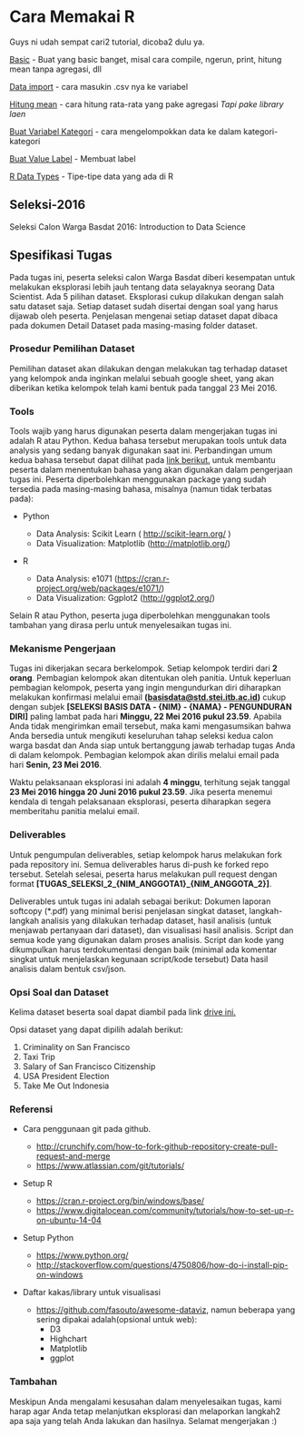 # Cara Memakai R
Guys ni udah sempat cari2 tutorial, dicoba2 dulu ya.

[Basic] - Buat yang basic banget, misal cara compile, ngerun, print, hitung mean tanpa agregasi, dll

[Data import] - cara masukin .csv nya ke variabel

[Hitung mean] - cara hitung rata-rata yang pake agregasi *Tapi pake library laen*

[Buat Variabel Kategori] - cara mengelompokkan data ke dalam kategori-kategori

[Buat Value Label] - Membuat label

[R Data Types] - Tipe-tipe data yang ada di R

## Seleksi-2016
Seleksi Calon Warga Basdat 2016: Introduction to Data Science

## Spesifikasi Tugas
Pada tugas ini, peserta seleksi calon Warga Basdat diberi kesempatan untuk melakukan eksplorasi lebih jauh tentang data selayaknya seorang Data Scientist. 
Ada 5 pilihan dataset. Eksplorasi cukup dilakukan dengan salah satu dataset saja. 
Setiap dataset sudah disertai dengan soal yang harus dijawab oleh peserta. 
Penjelasan mengenai setiap dataset dapat dibaca pada dokumen Detail Dataset pada masing-masing folder dataset.


### Prosedur Pemilihan Dataset
Pemilihan dataset akan dilakukan dengan melakukan tag terhadap dataset yang kelompok anda inginkan melalui sebuah google sheet, yang akan diberikan ketika kelompok telah kami bentuk pada tanggal 23 Mei 2016.

### Tools
Tools wajib yang harus digunakan peserta dalam mengerjakan tugas ini adalah R atau Python. Kedua bahasa tersebut merupakan tools untuk data analysis yang sedang banyak digunakan saat ini. 
Perbandingan umum kedua bahasa tersebut dapat dilihat pada [link berikut.](https://www.datacamp.com/community/tutorials/r-or-python-for-data-analysis) untuk membantu peserta dalam menentukan bahasa yang akan digunakan dalam pengerjaan tugas ini. 
Peserta diperbolehkan menggunakan package yang sudah tersedia pada masing-masing bahasa, misalnya (namun tidak terbatas pada):

* Python
	* Data Analysis: Scikit Learn ( http://scikit-learn.org/ )
	* Data Visualization: Matplotlib (http://matplotlib.org/)

* R
	* Data Analysis: e1071 (https://cran.r-project.org/web/packages/e1071/)
	* Data Visualization: Ggplot2 (http://ggplot2.org/)

Selain R atau Python, peserta juga diperbolehkan menggunakan tools tambahan yang dirasa perlu untuk menyelesaikan tugas ini.

### Mekanisme Pengerjaan
Tugas ini dikerjakan secara berkelompok. Setiap kelompok terdiri dari **2 orang**. Pembagian kelompok akan ditentukan oleh panitia. Untuk keperluan pembagian kelompok, peserta yang ingin mengundurkan diri diharapkan melakukan konfirmasi melalui email **(basisdata@std.stei.itb.ac.id)** cukup dengan subjek **[SELEKSI BASIS DATA - {NIM} - {NAMA} - PENGUNDURAN DIRI]** paling lambat pada hari **Minggu, 22 Mei 2016 pukul 23.59**. Apabila Anda tidak mengirimkan email tersebut, maka kami mengasumsikan bahwa Anda bersedia untuk mengikuti keseluruhan tahap seleksi kedua calon warga basdat dan Anda siap untuk bertanggung jawab terhadap tugas Anda di dalam kelompok. Pembagian kelompok akan dirilis melalui email pada hari **Senin, 23 Mei 2016**.

Waktu pelaksanaan eksplorasi ini adalah **4 minggu**, terhitung sejak tanggal **23 Mei 2016 hingga 20 Juni 2016 pukul 23.59**. Jika peserta menemui kendala di tengah pelaksanaan eksplorasi, peserta diharapkan segera memberitahu panitia melalui email.

### Deliverables
Untuk pengumpulan deliverables, setiap kelompok harus melakukan fork pada repository ini. Semua deliverables harus di-push ke forked repo tersebut. Setelah selesai, peserta harus melakukan pull request dengan format **[TUGAS_SELEKSI_2_{NIM_ANGGOTA1}_{NIM_ANGGOTA_2}]**. 

Deliverables untuk tugas ini adalah sebagai berikut:
Dokumen laporan softcopy (*.pdf) yang minimal berisi penjelasan singkat dataset, langkah-langkah analisis yang dilakukan terhadap dataset, hasil analisis (untuk menjawab pertanyaan dari dataset), dan visualisasi hasil analisis. 
Script dan semua kode yang digunakan dalam proses analisis. Script dan kode yang dikumpulkan harus terdokumentasi dengan baik (minimal ada komentar singkat untuk menjelaskan kegunaan script/kode tersebut)
Data hasil analisis dalam bentuk csv/json.

### Opsi Soal dan Dataset
Kelima dataset beserta soal dapat diambil pada link [drive ini.](http://bit.ly/datasets_tugas2)

Opsi dataset yang dapat dipilih adalah berikut:
 1. Criminality on San Francisco
 2. Taxi Trip
 3. Salary of San Francisco Citizenship
 4. USA President Election
 5. Take Me Out Indonesia

 ### Referensi

* Cara penggunaan git pada github.
	* http://crunchify.com/how-to-fork-github-repository-create-pull-request-and-merge 
	* https://www.atlassian.com/git/tutorials/ 

* Setup R
	* https://cran.r-project.org/bin/windows/base/ 
	* https://www.digitalocean.com/community/tutorials/how-to-set-up-r-on-ubuntu-14-04  

* Setup Python
	* https://www.python.org/ 
	* http://stackoverflow.com/questions/4750806/how-do-i-install-pip-on-windows 

* Daftar kakas/library untuk visualisasi
	* https://github.com/fasouto/awesome-dataviz, namun beberapa yang sering dipakai adalah(opsional untuk web): 
		* D3
		* Highchart
		* Matplotlib
		* ggplot


### Tambahan

Meskipun Anda mengalami kesusahan dalam menyelesaikan tugas, kami harap agar Anda tetap melanjutkan eksplorasi dan melaporkan langkah2 apa saja yang telah Anda lakukan dan hasilnya. Selamat mengerjakan :)

[Data import]: <http://www.r-tutor.com/r-introduction/data-frame/data-import>
[Hitung mean]: <https://www.miskatonic.org/2012/09/24/counting-and-aggregating-r/>
[Basic]: <http://www.tutorialspoint.com/r/r_basic_syntax.htm>
[Buat Variabel Kategori]: <http://stackoverflow.com/questions/22075592/creating-category-variables-from-numerical-variable-in-r>
[Buat Value Label]: <http://www.statmethods.net/input/valuelabels.html>
[R Data Types]: <http://www.statmethods.net/input/datatypes.html>
